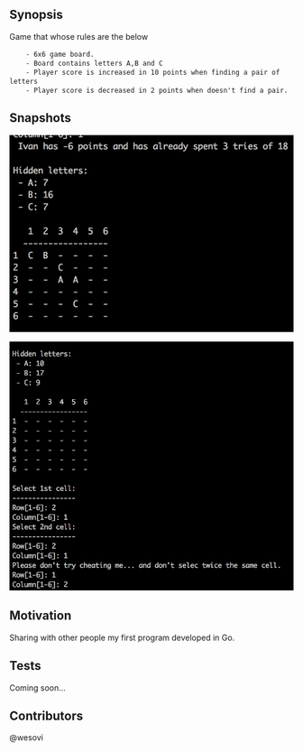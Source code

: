## Synopsis

Game that whose rules are the below
    
        - 6x6 game board.
        - Board contains letters A,B and C
        - Player score is increased in 10 points when finding a pair of letters
        - Player score is decreased in 2 points when doesn't find a pair.
        

## Snapshots

![Alt text](./resources/img1.png?raw=true "Gameboard status")

![Alt text](./resources/img2.png?raw=true "Gameboard status")


## Motivation

Sharing with other people my first program developed in Go.

## Tests

Coming soon...

## Contributors

@wesovi

